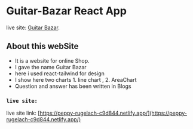 # Guitar-Bazar React App

live site: [Guitar Bazar](https://peppy-rugelach-c9d844.netlify.app/).

## About this webSite

- It is a website for online Shop.
- I gave the name Guitar Bazar
- here i used react-tailwind for design
- I show here two charts 1. line chart , 2. AreaChart
- Question and answer has been written in Blogs 



### `live site:` 

live site link: [https://peppy-rugelach-c9d844.netlify.app/](https://peppy-rugelach-c9d844.netlify.app/)
